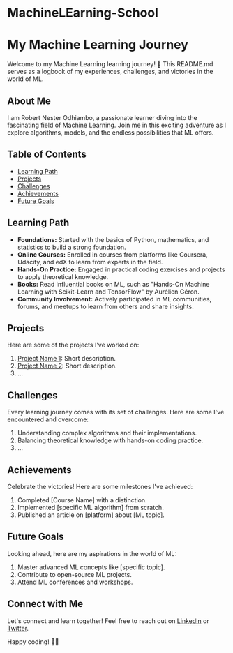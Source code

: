 # MachineLEarning-School
# My Machine Learning Journey

Welcome to my Machine Learning learning journey! 🚀 This README.md serves as a logbook of my experiences, challenges, and victories in the world of ML.

## About Me
I am Robert Nester Odhiambo, a passionate learner diving into the fascinating field of Machine Learning. Join me in this exciting adventure as I explore algorithms, models, and the endless possibilities that ML offers.

## Table of Contents
- [Learning Path](#learning-path)
- [Projects](#projects)
- [Challenges](#challenges)
- [Achievements](#achievements)
- [Future Goals](#future-goals)

## Learning Path
- **Foundations:** Started with the basics of Python, mathematics, and statistics to build a strong foundation.
- **Online Courses:** Enrolled in courses from platforms like Coursera, Udacity, and edX to learn from experts in the field.
- **Hands-On Practice:** Engaged in practical coding exercises and projects to apply theoretical knowledge.
- **Books:** Read influential books on ML, such as "Hands-On Machine Learning with Scikit-Learn and TensorFlow" by Aurélien Géron.
- **Community Involvement:** Actively participated in ML communities, forums, and meetups to learn from others and share insights.

## Projects
Here are some of the projects I've worked on:
1. [Project Name 1](link-to-project-1): Short description.
2. [Project Name 2](link-to-project-2): Short description.
3. ...

## Challenges
Every learning journey comes with its set of challenges. Here are some I've encountered and overcome:
1. Understanding complex algorithms and their implementations.
2. Balancing theoretical knowledge with hands-on coding practice.
3. ...

## Achievements
Celebrate the victories! Here are some milestones I've achieved:
1. Completed [Course Name] with a distinction.
2. Implemented [specific ML algorithm] from scratch.
3. Published an article on [platform] about [ML topic].

## Future Goals
Looking ahead, here are my aspirations in the world of ML:
1. Master advanced ML concepts like [specific topic].
2. Contribute to open-source ML projects.
3. Attend ML conferences and workshops.

## Connect with Me
Let's connect and learn together! Feel free to reach out on [LinkedIn](link-to-linkedin) or [Twitter](link-to-twitter).

Happy coding! 🤖✨

